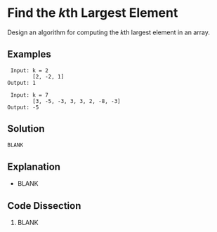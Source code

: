 # Find the *k*th Largest Element
Design an algorithm for computing the *k*th largest element in an array.

## Examples
```
 Input: k = 2
        [2, -2, 1]
Output: 1

 Input: k = 7
        [3, -5, -3, 3, 3, 2, -8, -3]
Output: -5
```

## Solution
```python
BLANK
```

## Explanation
* BLANK

## Code Dissection
1. BLANK